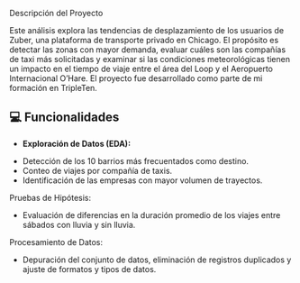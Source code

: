 Descripción del Proyecto

Este análisis explora las tendencias de desplazamiento de los usuarios de Zuber, una plataforma de transporte privado en Chicago. El propósito es detectar las zonas con mayor demanda, evaluar cuáles son las compañías de taxi más solicitadas y examinar si las condiciones meteorológicas tienen un impacto en el tiempo de viaje entre el área del Loop y el Aeropuerto Internacional O’Hare. El proyecto fue desarrollado como parte de mi formación en TripleTen.

## 💻 Funcionalidades

- **Exploración de Datos (EDA):**

* Detección de los 10 barrios más frecuentados como destino.
* Conteo de viajes por compañía de taxis.
* Identificación de las empresas con mayor volumen de trayectos.

Pruebas de Hipótesis:

* Evaluación de diferencias en la duración promedio de los viajes entre sábados con lluvia y sin lluvia.

Procesamiento de Datos:

* Depuración del conjunto de datos, eliminación de registros duplicados y ajuste de formatos y tipos de datos.
